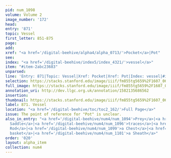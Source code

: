 ```yaml
---
pid: num_1098
volume: Volume 2
image_number: '172'
head: 
entry: '871'
topic: Vessel
first_letter: 851-875
page: 
add: 
xref: "<a href='/digital-beehive/alpha4/alpha_0713/'>Pocket</a>|Pot"
see: 
index: "<a href='/digital-beehive/index5/index_4321/'>vessel</a>"
item: "#item-2abc23683"
unparsed: 
line: 'Entry: 871|Topic: Vessel|Xref: Pocket|Xref: Pot|Index: vessel|#item-2abc23683'
selection: https://stacks.stanford.edu/image/iiif/fm855tg5659%2F1607_0639/904,793,2705,225/full/0/default.jpg
full_image: https://stacks.stanford.edu/image/iiif/fm855tg5659%2F1607_0639/full/full/0/default.jpg
annotation_uri: http://dev.llgc.org.uk/annotation/1582135686562
insertion: 
thumbnail: https://stacks.stanford.edu/image/iiif/fm855tg5659%2F1607_0639/904,793,600,180/250,/0/default.jpg
label: 871. Vessel
location: "<a href='/digital-beehive/toc/toc2_162/'>Full Page</a>"
issue: The point of reference for "Pot" is unclear.
also_in_entry: "<a href='/digital-beehive/num4/num_1094'>Prey</a>|<a href='/digital-beehive/num4/num_1095'>a
  Saddle</a>|<a href='/digital-beehive/num4/num_1096'>traces</a>|<a href='/digital-beehive/num4/num_1097'>a
  Rod</a>|<a href='/digital-beehive/num4/num_1099'>a Chest</a>|<a href='/digital-beehive/num4/num_1100'>a
  basket</a>|<a href='/digital-beehive/num4/num_1101'>a Sheath</a>"
order: '020'
layout: alpha_item
collection: num4
---
```

